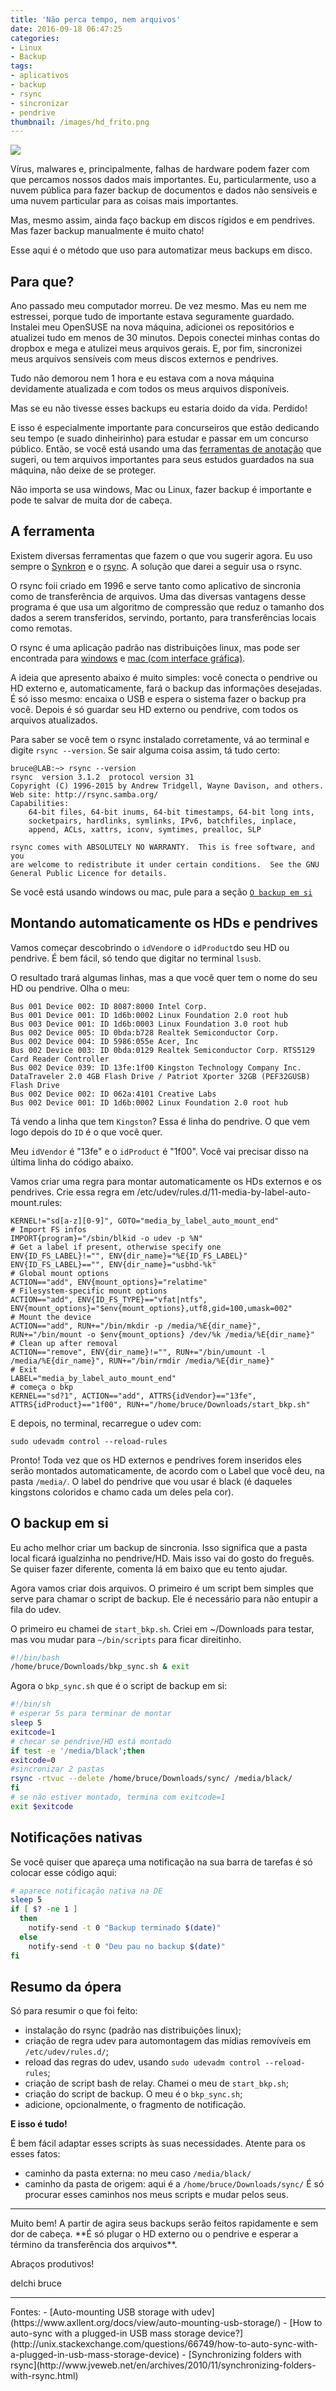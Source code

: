 ```yaml
---
title: 'Não perca tempo, nem arquivos'
date: 2016-09-18 06:47:25
categories:
- Linux
- Backup
tags:
- aplicativos
- backup
- rsync
- sincronizar
- pendrive
thumbnail: /images/hd_frito.png
---
```

![](/images/hd_frito.png)

Vírus, malwares e, principalmente, falhas de hardware podem fazer com que percamos nossos dados mais importantes.  Eu, particularmente, uso a nuvem pública para fazer backup de documentos e dados não sensíveis e uma nuvem particular para as coisas mais importantes.

Mas, mesmo assim, ainda faço backup em discos rígidos e em pendrives. Mas fazer backup manualmente é muito chato!

Esse aqui é o método que uso para automatizar meus backups em disco.

<!-- more -->

## Para que?
Ano passado meu computador morreu. De vez mesmo. Mas eu nem me estressei, porque tudo de importante estava seguramente guardado. Instalei meu OpenSUSE na nova máquina, adicionei os repositórios e atualizei tudo em menos de 30 minutos. Depois conectei minhas contas do dropbox e mega e atulizei meus arquivos gerais. E, por fim, sincronizei meus arquivos sensíveis com meus discos externos e pendrives.

Tudo não demorou nem 1 hora e eu estava com a nova máquina devidamente atualizada e com todos os meus arquivos disponíveis.

Mas se eu não tivesse esses backups eu estaria doido da vida. Perdido!

E isso é especialmente importante para concurseiros que estão dedicando seu tempo (e suado dinheirinho) para estudar e passar em um concurso público. Então, se você está usando uma das [ferramentas de anotação](/2016/09/01/Os-melhores-apps-para-anotar/index.html) que sugeri, ou tem arquivos importantes para seus estudos guardados na sua máquina, não deixe de se proteger.

Não importa se usa windows, Mac ou Linux, fazer backup é importante e pode te salvar de muita dor de cabeça.


## A ferramenta
Existem diversas ferramentas que fazem o que vou sugerir agora. Eu uso sempre o [Synkron]() e o [rsync](). A solução que darei a seguir usa o rsync.

O rsync foii criado em 1996 e serve tanto como aplicativo de sincronia como de transferência de arquivos. Uma das diversas vantagens desse programa é que usa um algoritmo de compressão que reduz o tamanho dos dados a serem transferidos, servindo, portanto, para transferências locais como remotas.

O rsync é uma aplicação padrão nas distribuições linux, mas pode ser encontrada para [windows](https://www.itefix.net/cwrsync) e [mac (com interface gráfica)](http://arrsync.sourceforge.net).

A ideia que apresento abaixo é muito simples: você conecta o pendrive ou HD externo e, automaticamente, fará o backup das informações desejadas. É só isso mesmo: encaixa o USB e espera o sistema fazer o backup pra você. Depois é só guardar seu HD externo ou pendrive, com todos os arquivos atualizados.

Para saber se você tem o rsync instalado corretamente, vá ao terminal e digite `rsync --version`. Se sair alguma coisa assim, tá tudo certo:
```
bruce@LAB:~> rsync --version
rsync  version 3.1.2  protocol version 31
Copyright (C) 1996-2015 by Andrew Tridgell, Wayne Davison, and others.
Web site: http://rsync.samba.org/
Capabilities:
    64-bit files, 64-bit inums, 64-bit timestamps, 64-bit long ints,
    socketpairs, hardlinks, symlinks, IPv6, batchfiles, inplace,
    append, ACLs, xattrs, iconv, symtimes, prealloc, SLP

rsync comes with ABSOLUTELY NO WARRANTY.  This is free software, and you
are welcome to redistribute it under certain conditions.  See the GNU
General Public Licence for details.
```

Se você está usando windows ou mac, pule para a seção [`O backup em si`](#markdown-o-backup-em-si)

## Montando automaticamente os HDs e pendrives

Vamos começar descobrindo o `idVendor`e o `idProduct`do seu HD ou pendrive. É bem fácil, só tendo que digitar no terminal `lsusb`.

O resultado trará algumas linhas, mas a que você quer tem o nome do seu HD ou pendrive. Olha o meu:
```
Bus 001 Device 002: ID 8087:8000 Intel Corp.
Bus 001 Device 001: ID 1d6b:0002 Linux Foundation 2.0 root hub
Bus 003 Device 001: ID 1d6b:0003 Linux Foundation 3.0 root hub
Bus 002 Device 005: ID 0bda:b728 Realtek Semiconductor Corp.
Bus 002 Device 004: ID 5986:055e Acer, Inc
Bus 002 Device 003: ID 0bda:0129 Realtek Semiconductor Corp. RTS5129 Card Reader Controller
Bus 002 Device 039: ID 13fe:1f00 Kingston Technology Company Inc. DataTraveler 2.0 4GB Flash Drive / Patriot Xporter 32GB (PEF32GUSB) Flash Drive
Bus 002 Device 002: ID 062a:4101 Creative Labs
Bus 002 Device 001: ID 1d6b:0002 Linux Foundation 2.0 root hub
```

Tá vendo a linha que tem `Kingston`? Essa é linha do pendrive. O que vem logo depois do `ID` é o que você quer.

Meu `idVendor` é "13fe" e o `idProduct` é "1f00". Você vai precisar disso na última linha do código abaixo.


Vamos criar uma regra para montar automaticamente os HDs externos e os pendrives. Crie essa regra em /etc/udev/rules.d/11-media-by-label-auto-mount.rules:
```
KERNEL!="sd[a-z][0-9]", GOTO="media_by_label_auto_mount_end"  
# Import FS infos  
IMPORT{program}="/sbin/blkid -o udev -p %N"  
# Get a label if present, otherwise specify one  
ENV{ID_FS_LABEL}!="", ENV{dir_name}="%E{ID_FS_LABEL}"  
ENV{ID_FS_LABEL}=="", ENV{dir_name}="usbhd-%k"  
# Global mount options  
ACTION=="add", ENV{mount_options}="relatime"  
# Filesystem-specific mount options  
ACTION=="add", ENV{ID_FS_TYPE}=="vfat|ntfs", ENV{mount_options}="$env{mount_options},utf8,gid=100,umask=002"  
# Mount the device  
ACTION=="add", RUN+="/bin/mkdir -p /media/%E{dir_name}", RUN+="/bin/mount -o $env{mount_options} /dev/%k /media/%E{dir_name}"  
# Clean up after removal  
ACTION=="remove", ENV{dir_name}!="", RUN+="/bin/umount -l /media/%E{dir_name}", RUN+="/bin/rmdir /media/%E{dir_name}"  
# Exit  
LABEL="media_by_label_auto_mount_end"
# começa o bkp
KERNEL=="sd?1", ACTION=="add", ATTRS{idVendor}=="13fe", ATTRS{idProduct}=="1f00", RUN+="/home/bruce/Downloads/start_bkp.sh"
```
E depois, no terminal, recarregue o udev com:
```
sudo udevadm control --reload-rules
```
Pronto! Toda vez que os HD externos e pendrives forem inseridos eles serão montados automaticamente, de acordo com o Label que você deu, na pasta `/media/`. O label do pendrive que vou usar é black (é daqueles kingstons coloridos e chamo cada um deles pela cor).

## O backup em si

Eu acho melhor criar um backup de sincronia. Isso significa que a pasta local ficará igualzinha no pendrive/HD. Mais isso vai do gosto do freguês. Se quiser fazer diferente, comenta lá em baixo que eu tento ajudar.

Agora vamos criar dois arquivos. O primeiro é um script bem simples que serve para chamar o script de backup. Ele é necessário para não entupir a fila do udev.

O primeiro eu chamei de `start_bkp.sh`. Criei em ~/Downloads para testar, mas vou mudar para `~/bin/scripts` para ficar direitinho.

```bash
#!/bin/bash
/home/bruce/Downloads/bkp_sync.sh & exit
```
Agora o `bkp_sync.sh` que é o script de backup em si:

```bash
#!/bin/sh
# esperar 5s para terminar de montar
sleep 5
exitcode=1
# checar se pendrive/HD está montado
if test -e '/media/black';then
exitcode=0
#sincronizar 2 pastas
rsync -rtvuc --delete /home/bruce/Downloads/sync/ /media/black/
fi
# se não estiver montado, termina com exitcode=1
exit $exitcode
```

## Notificações nativas
Se você quiser que apareça uma notificação na sua barra de tarefas é só colocar esse código aqui:

```bash
# aparece notificação nativa na DE
sleep 5
if [ $? -ne 1 ]
  then
    notify-send -t 0 "Backup terminado $(date)"
  else
    notify-send -t 0 "Deu pau no backup $(date)"
fi
```

## Resumo da ópera
Só para resumir o que foi feito:
- instalação do rsync (padrão nas distribuições linux);
- criação de regra udev para automontagem das mídias removíveis em `/etc/udev/rules.d/`;
- reload das regras do udev, usando `sudo udevadm control --reload-rules`;
- criação de script bash de relay. Chamei o meu de `start_bkp.sh`;
- criação do script de backup. O meu é o `bkp_sync.sh`;
- adicione, opcionalmente, o fragmento de notificação.

**E isso é tudo!**

É bem fácil adaptar esses scripts às suas necessidades. Atente para os esses fatos:
- caminho da pasta externa: no meu caso `/media/black/`
- caminho da pasta de origem: aqui é a `/home/bruce/Downloads/sync/`
É só procurar esses caminhos nos meus scripts e mudar pelos seus.

<hr>
Muito bem!
A partir de agira seus backups serão feitos rapidamente e sem dor de cabeça. **É só plugar o HD externo ou o pendrive e esperar a término da transferência dos arquivos**.

Abraços produtivos!

delchi bruce

<hr>
Fontes:
- [Auto-mounting USB storage with udev](https://www.axllent.org/docs/view/auto-mounting-usb-storage/)
- [How to auto-sync with a plugged-in USB mass storage device?](http://unix.stackexchange.com/questions/66749/how-to-auto-sync-with-a-plugged-in-usb-mass-storage-device)
- [Synchronizing folders with rsync](http://www.jveweb.net/en/archives/2010/11/synchronizing-folders-with-rsync.html)
